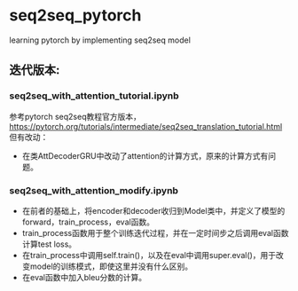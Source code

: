 # seq2seq_pytorch
learning pytorch by implementing seq2seq model

## 迭代版本:

### seq2seq_with_attention_tutorial.ipynb
参考pytorch seq2seq教程官方版本，https://pytorch.org/tutorials/intermediate/seq2seq_translation_tutorial.html 
但有改动：
- 在类AttDecoderGRU中改动了attention的计算方式，原来的计算方式有问题。

### seq2seq_with_attention_modify.ipynb
- 在前者的基础上，将encoder和decoder收归到Model类中，并定义了模型的forward，train_process，eval函数。
- train_process函数用于整个训练迭代过程，并在一定时间步之后调用eval函数计算test loss。
- 在train_process中调用self.train()，以及在eval中调用super.eval()，用于改变model的训练模式，即使这里并没有什么区别。
- 在eval函数中加入bleu分数的计算。
